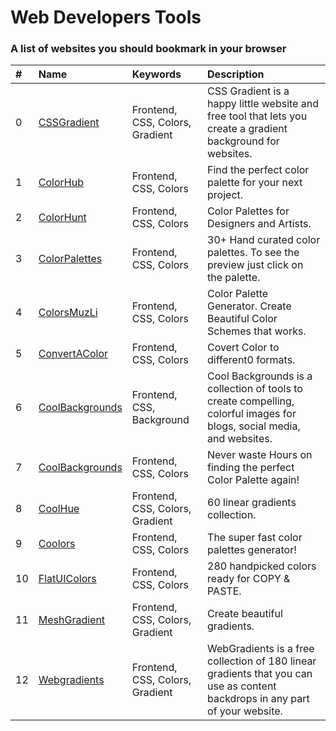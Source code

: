 # Web Developers Tools
 ### A list of websites you should bookmark in your browser 
 
|#|Name|Keywords|Description|
|:---|:---|:---|:---|
|0|[CSSGradient](https://cssgradient.io)|Frontend, CSS, Colors, Gradient|CSS Gradient is a happy little website and free tool that lets you create a gradient background for websites.|
|1|[ColorHub](https://www.colorhub.app)|Frontend, CSS, Colors|Find the perfect color palette for your next project.|
|2|[ColorHunt](https://colorhunt.co)|Frontend, CSS, Colors|Color Palettes for Designers and Artists.|
|3|[ColorPalettes](https://colorpalettes.colorion.co)|Frontend, CSS, Colors|30+ Hand curated color palettes. To see the preview just click on the palette.|
|4|[ColorsMuzLi](https://colors.muz.li)|Frontend, CSS, Colors|Color Palette Generator. Create Beautiful Color Schemes that works.|
|5|[ConvertAColor](https://convertacolor.com)|Frontend, CSS, Colors|Covert Color to different0 formats.|
|6|[CoolBackgrounds](https://coolbackgrounds.io)|Frontend, CSS, Background|Cool Backgrounds is a collection of tools to create compelling, colorful images for blogs, social media, and websites.|
|7|[CoolBackgrounds](https://mycolor.space)|Frontend, CSS, Colors|Never waste Hours on finding the perfect Color Palette again!|
|8|[CoolHue](https://webkul.github.io/coolhue)|Frontend, CSS, Colors, Gradient|60 linear gradients collection.|
|9|[Coolors](https://coolors.co)|Frontend, CSS, Colors|The super fast color palettes generator!|
|10|[FlatUIColors](https://flatuicolors.com)|Frontend, CSS, Colors|280 handpicked colors ready for COPY & PASTE.|
|11|[MeshGradient](https://meshgradient.com)|Frontend, CSS, Colors, Gradient|Create beautiful gradients.|
|12|[Webgradients](https://webgradients.com)|Frontend, CSS, Colors, Gradient|WebGradients is a free collection of 180 linear gradients that you can use as content backdrops in any part of your website.|